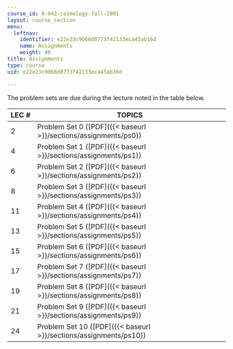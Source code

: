 ```yaml
---
course_id: 8-942-cosmology-fall-2001
layout: course_section
menu:
  leftnav:
    identifier: e22e23c9066d0773f42133eca45ab16d
    name: Assignments
    weight: 40
title: Assignments
type: course
uid: e22e23c9066d0773f42133eca45ab16d

---
```


The problem sets are due during the lecture noted in the table below.

| LEC # | TOPICS |
| --- | --- |
| 2 | Problem Set 0 ([PDF]({{< baseurl >}}/sections/assignments/ps0)) |
| 4 | Problem Set 1 ([PDF]({{< baseurl >}}/sections/assignments/ps1)) |
| 6 | Problem Set 2 ([PDF]({{< baseurl >}}/sections/assignments/ps2)) |
| 8 | Problem Set 3 ([PDF]({{< baseurl >}}/sections/assignments/ps3)) |
| 11 | Problem Set 4 ([PDF]({{< baseurl >}}/sections/assignments/ps4)) |
| 13 | Problem Set 5 ([PDF]({{< baseurl >}}/sections/assignments/ps5)) |
| 15 | Problem Set 6 ([PDF]({{< baseurl >}}/sections/assignments/ps6)) |
| 17 | Problem Set 7 ([PDF]({{< baseurl >}}/sections/assignments/ps7)) |
| 19 | Problem Set 8 ([PDF]({{< baseurl >}}/sections/assignments/ps8)) |
| 21 | Problem Set 9 ([PDF]({{< baseurl >}}/sections/assignments/ps9)) |
| 24 | Problem Set 10 ([PDF]({{< baseurl >}}/sections/assignments/ps10))